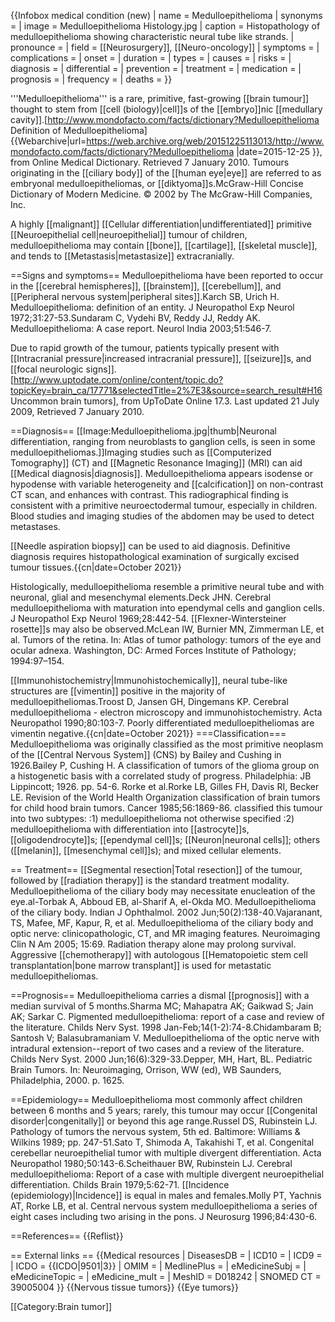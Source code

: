 {{Infobox medical condition (new)
| name            = Medulloepithelioma
| synonyms        = 
| image           = Medulloepithelioma Histology.jpg
| caption         = Histopathology of medulloepithelioma showing characteristic neural tube like strands.
| pronounce       = 
| field           = [[Neurosurgery]], [[Neuro-oncology]]
| symptoms        = 
| complications   = 
| onset           = 
| duration        = 
| types           = 
| causes          = 
| risks           = 
| diagnosis       = 
| differential    = 
| prevention      = 
| treatment       = 
| medication      = 
| prognosis       = 
| frequency       = 
| deaths          = 
}}

'''Medulloepithelioma''' is a rare, primitive, fast-growing [[brain tumour]] thought to stem from [[cell (biology)|cell]]s of the [[embryo]]nic [[medullary cavity]].<ref name="mondofacto.com">[http://www.mondofacto.com/facts/dictionary?Medulloepithelioma Definition of Medulloepithelioma] {{Webarchive|url=https://web.archive.org/web/20151225113013/http://www.mondofacto.com/facts/dictionary?Medulloepithelioma |date=2015-12-25 }}, from Online Medical Dictionary. Retrieved 7 January 2010.</ref> Tumours originating in the [[ciliary body]] of the [[human eye|eye]] are referred to as embryonal medulloepitheliomas,<ref name="mondofacto.com"/> or [[diktyoma]]s.<ref name="McGraw-Hill Concise Dictionary of Modern Medicine">McGraw-Hill Concise Dictionary of Modern Medicine. © 2002 by The McGraw-Hill Companies, Inc.</ref>

A highly [[malignant]] [[Cellular differentiation|undifferentiated]] primitive [[Neuroepithelial cell|neuroepithelial]] tumour of children, medulloepithelioma may contain [[bone]], [[cartilage]], [[skeletal muscle]], and tends to [[Metastasis|metastasize]] extracranially.<ref name="McGraw-Hill Concise Dictionary of Modern Medicine"/>

==Signs and symptoms==
Medulloepithelioma have been reported to occur in the [[cerebral hemispheres]], [[brainstem]], [[cerebellum]], and [[Peripheral nervous system|peripheral sites]].<ref name="Molly"/><ref name="Bailey"/><ref name="Karch">Karch SB, Urich H. Medulloepithelioma: definition of an entity. J Neuropathol Exp Neurol 1972;31:27-53.</ref><ref name="Sundaram">Sundaram C, Vydehi BV, Reddy JJ, Reddy AK. Medulloepithelioma: A case report. Neurol India 2003;51:546-7.</ref>

Due to rapid growth of the tumour, patients typically present with [[Intracranial pressure|increased intracranial pressure]], [[seizure]]s, and [[focal neurologic signs]].<ref>[http://www.uptodate.com/online/content/topic.do?topicKey=brain_ca/17771&selectedTitle=2%7E3&source=search_result#H16 Uncommon brain tumors], from UpToDate Online 17.3. Last updated 21 July 2009, Retrieved 7 January 2010.</ref>

==Diagnosis==
[[Image:Medulloepithelioma.jpg|thumb|Neuronal differentiation, ranging from neuroblasts to ganglion cells, is seen in some medulloepitheliomas.]]Imaging studies such as [[Computerized Tomography]] (CT) and [[Magnetic Resonance Imaging]] (MRI) can aid [[Medical diagnosis|diagnosis]]. Medulloepithelioma appears isodense or hypodense with variable heterogeneity and [[calcification]] on non-contrast CT scan, and enhances with contrast.<ref name="Molly"/> This radiographical finding is consistent with a primitive neuroectodermal tumour, especially in children.<ref name="Sundaram"/> Blood studies and imaging studies of the abdomen may be used to detect metastases.<ref name="Sundaram"/>

[[Needle aspiration biopsy]] can be used to aid diagnosis.<ref name="Sundaram"/> Definitive diagnosis requires histopathological examination of surgically excised tumour tissues.{{cn|date=October 2021}}

Histologically, medulloepithelioma resemble a primitive neural tube and with neuronal, glial and mesenchymal elements.<ref name="Russel"/><ref>Deck JHN. Cerebral medulloepithelioma with maturation into ependymal cells and ganglion cells. J Neuropathol Exp Neurol 1969;28:442-54.</ref> [[Flexner-Wintersteiner rosette]]s may also be observed.<ref>McLean IW, Burnier MN, Zimmerman LE, et al. Tumors of the retina. In: Atlas of tumor pathology: tumors of the eye and ocular adnexa. Washington, DC: Armed Forces Institute of Pathology; 1994:97–154.</ref>

[[Immunohistochemistry|Immunohistochemically]], neural tube-like structures are [[vimentin]] positive in the majority of medulloepitheliomas.<ref>Troost D, Jansen GH, Dingemans KP. Cerebral medulloepithelioma - electron microscopy and immunohistochemistry. Acta Neuropathol 1990;80:103-7.</ref> Poorly differentiated medulloepitheliomas are vimentin negative.{{cn|date=October 2021}}
===Classification===
Medulloepithelioma was originally classified as the most primitive neoplasm of the [[Central Nervous System]] (CNS) by Bailey and Cushing in 1926.<ref name="Bailey">Bailey P, Cushing H. A classification of tumors of the glioma group on a histogenetic basis with a correlated study of progress. Philadelphia: JB Lippincott; 1926. pp. 54-6.</ref> Rorke et al.<ref>Rorke LB, Gilles FH, Davis RI, Becker LE. Revision of the World Health Organization classification of brain tumors for child hood brain tumors. Cancer 1985;56:1869-86.</ref> classified this tumour into two subtypes: 
:1) medulloepithelioma not otherwise specified
:2) medulloepithelioma with differentiation into [[astrocyte]]s, [[oligodendrocyte]]s; [[ependymal cell]]s; [[Neuron|neuronal cells]]; others ([[melanin]], [[mesenchymal cell]]s); and mixed cellular elements.

== Treatment==
[[Segmental resection|Total resection]] of the tumour, followed by [[radiation therapy]] is the standard treatment modality.<ref name="Molly"/> Medulloepithelioma of the ciliary body may necessitate enucleation of the eye.<ref>al-Torbak A, Abboud EB, al-Sharif A, el-Okda MO. Medulloepithelioma of the ciliary body. Indian J Ophthalmol. 2002 Jun;50(2):138-40.</ref><ref>Vajaranant, TS, Mafee, MF, Kapur, R, et al. Medulloepithelioma of the ciliary body and optic nerve: clinicopathologic, CT, and MR imaging features. Neuroimaging Clin N Am 2005; 15:69.</ref> Radiation therapy alone may prolong survival.<ref name="Molly"/> Aggressive [[chemotherapy]] with autologous [[Hematopoietic stem cell transplantation|bone marrow transplant]] is used for metastatic medulloepitheliomas.<ref name="Sundaram"/>

==Prognosis==
Medulloepithelioma carries a dismal [[prognosis]] with a median survival of 5 months.<ref name="Molly"/><ref>Sharma MC; Mahapatra AK; Gaikwad S; Jain AK; Sarkar C. Pigmented medulloepithelioma: report of a case and review of the literature. Childs Nerv Syst. 1998 Jan-Feb;14(1-2):74-8.</ref><ref>Chidambaram B; Santosh V; Balasubramaniam V. Medulloepithelioma of the optic nerve with intradural extension--report of two cases and a review of the literature. Childs Nerv Syst. 2000 Jun;16(6):329-33.</ref><ref>Depper, MH, Hart, BL. Pediatric Brain Tumors. In: Neuroimaging, Orrison, WW (ed), WB Saunders, Philadelphia, 2000. p. 1625.</ref>

==Epidemiology==
Medulloepithelioma most commonly affect children between 6 months and 5 years; rarely, this tumour may occur [[Congenital disorder|congenitally]] or beyond this age range.<ref name="Russel">Russel DS, Rubinstein LJ. Pathology of tumors the nervous system, 5th ed. Baltimore: Williams & Wilkins 1989; pp. 247-51.</ref><ref>Sato T, Shimoda A, Takahishi T, et al. Congenital cerebellar neuroepithelial tumor with multiple divergent differentiation. Acta Neuropathol 1980;50:143-6.</ref><ref>Scheithauer BW, Rubinstein LJ. Cerebral medulloepithelioma: Report of a case with multiple divergent neuroepithelial differentiation. Childs Brain 1979;5:62-71.</ref> [[Incidence (epidemiology)|Incidence]] is equal in males and females.<ref name="Molly">Molly PT, Yachnis AT, Rorke LB, et al. Central nervous system medulloepithelioma a series of eight cases including two arising in the pons. J Neurosurg 1996;84:430-6.</ref>

==References==
{{Reflist}}

== External links ==
{{Medical resources
| DiseasesDB      = 
| ICD10           = 
| ICD9            = 
| ICDO            = {{ICDO|9501|3}}
| OMIM            = 
| MedlinePlus     = 
| eMedicineSubj   = 
| eMedicineTopic  = 
| eMedicine_mult  = 
| MeshID          = D018242
| SNOMED CT       = 39005004
}}
{{Nervous tissue tumors}}
{{Eye tumors}}

[[Category:Brain tumor]]